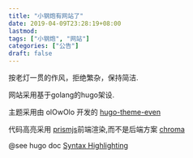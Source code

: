 ```yaml
---
title: "小钢炮有网站了"
date: 2019-04-09T23:28:19+08:00
lastmod: 
tags: ["小钢炮", "网站"]
categories: ["公告"]
draft: false
---
```


按老灯一贯的作风，拒绝繁杂，保持简洁.

网站采用基于golang的hugo架设.

主题采用由 olOwOlo 开发的 [hugo-theme-even](https://github.com/olOwOlo/hugo-theme-even)

代码高亮采用 [prismjs](https://prismjs.com/download.html#themes=prism&languages=markup+clike+javascript+apacheconf+c+asciidoc+csharp+bash+cpp+aspnet+cmake+ruby+diff+markup-templating+docker+git+go+http+ini+java+scala+php+javadoclike+json+kotlin+markdown+lua+makefile+nginx+nsis+ocaml+perl+phpdoc+php-extras+sql+powershell+properties+python+jsx+rust+twig+yaml+toml+vim&plugins=line-highlight+line-numbers+toolbar+command-line+show-language+copy-to-clipboard)前端渲染,而不是后端方案 [chroma](https://github.com/alecthomas/chroma)

@see hugo doc [Syntax Highlighting](https://gohugo.io/content-management/syntax-highlighting/)